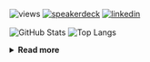 ![views](https://komarev.com/ghpvc/?username=chck&color=blueviolet)
[![speakerdeck](https://img.shields.io/badge/Speaker_Deck-chck-8a2be2?style=flat-square&logo=speaker-deck)](https://speakerdeck.com/chck)
[![linkedin](https://img.shields.io/badge/LinkedIn-chck-8a2be2?style=flat-square&logo=linkedin)](https://www.linkedin.com/in/chck/)

<p align="left"> 
  <img alt="GitHub Stats" align="center" height="150" src="https://github-readme-stats-nine-umber-51.vercel.app/api?username=chck&count_private=true&show_icons=true&hide_title=true&theme=buefy" />
  <img alt="Top Langs" align="center" height="150" src="https://github-readme-stats-nine-umber-51.vercel.app/api/top-langs/?username=chck&layout=compact&count_private=true&show_icons=true&hide_title=true&theme=buefy" />
</p>

<details>
  <summary><b>Read more</b></summary>
  <br>

  <!--START_SECTION:waka-->
**🐱 My GitHub Data** 

> 📦 123.7 kB Used in GitHub's Storage 
 > 
> 🏆 195 Contributions in the Year 2025
 > 
> 💼 Opted to Hire
 > 
> 📜 133 Public Repositories 
 > 
> 🔑 24 Private Repositories 
 > 
**I'm a Night 🦉** 

```text
🌞 Morning                1121 commits        ████░░░░░░░░░░░░░░░░░░░░░   15.65 % 
🌆 Daytime                2196 commits        ████████░░░░░░░░░░░░░░░░░   30.66 % 
🌃 Evening                2029 commits        ███████░░░░░░░░░░░░░░░░░░   28.33 % 
🌙 Night                  1816 commits        ██████░░░░░░░░░░░░░░░░░░░   25.36 % 
```
📅 **I'm Most Productive on Thursday** 

```text
Monday                   1371 commits        █████░░░░░░░░░░░░░░░░░░░░   19.14 % 
Tuesday                  1065 commits        ████░░░░░░░░░░░░░░░░░░░░░   14.87 % 
Wednesday                1267 commits        ████░░░░░░░░░░░░░░░░░░░░░   17.69 % 
Thursday                 1624 commits        ██████░░░░░░░░░░░░░░░░░░░   22.68 % 
Friday                   716 commits         ██░░░░░░░░░░░░░░░░░░░░░░░   10.00 % 
Saturday                 483 commits         ██░░░░░░░░░░░░░░░░░░░░░░░   06.74 % 
Sunday                   636 commits         ██░░░░░░░░░░░░░░░░░░░░░░░   08.88 % 
```


📊 **This Week I Spent My Time On** 

```text
💬 Programming Languages: 
Rust                     4 hrs 49 mins       █████████░░░░░░░░░░░░░░░░   35.14 % 
Markdown                 2 hrs 53 mins       █████░░░░░░░░░░░░░░░░░░░░   21.04 % 
Python                   1 hr 57 mins        ████░░░░░░░░░░░░░░░░░░░░░   14.20 % 
TOML                     1 hr 17 mins        ██░░░░░░░░░░░░░░░░░░░░░░░   09.35 % 
Git                      48 mins             █░░░░░░░░░░░░░░░░░░░░░░░░   05.88 % 

🔥 Editors: 
RustRover                5 hrs 23 mins       ██████████░░░░░░░░░░░░░░░   39.24 % 
Neovim                   3 hrs 27 mins       ██████░░░░░░░░░░░░░░░░░░░   25.11 % 
PyCharm                  2 hrs 33 mins       █████░░░░░░░░░░░░░░░░░░░░   18.55 % 
Zed                      2 hrs 1 min         ████░░░░░░░░░░░░░░░░░░░░░   14.78 % 
Obsidian                 19 mins             █░░░░░░░░░░░░░░░░░░░░░░░░   02.32 % 
```

**I Mostly Code in Python** 

```text
Python                   47 repos            █████████░░░░░░░░░░░░░░░░   34.81 % 
Jupyter Notebook         19 repos            ████░░░░░░░░░░░░░░░░░░░░░   14.07 % 
Rust                     8 repos             █░░░░░░░░░░░░░░░░░░░░░░░░   05.93 % 
Dockerfile               5 repos             █░░░░░░░░░░░░░░░░░░░░░░░░   03.70 % 
TypeScript               5 repos             █░░░░░░░░░░░░░░░░░░░░░░░░   03.70 % 
```



**Timeline**

![Lines of Code chart](https://raw.githubusercontent.com/chck/chck/main/assets/bar_graph.png)


 Last Updated on 2025-02-26 01:55 UTC
<!--END_SECTION:waka-->
</details>

